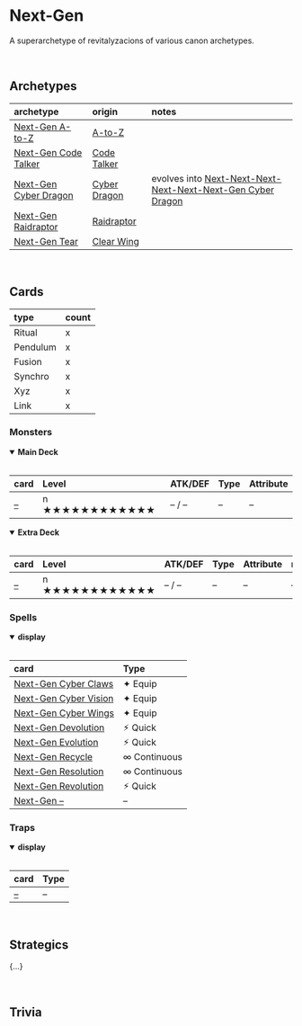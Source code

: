 # Next-Gen

A superarchetype of revitalyzacions of various canon archetypes.


<br>


## Archetypes

| archetype | origin | notes |
| :-------- | :----- | :---- |
| [Next-Gen A-to-Z](Next-Gen%20A-to-Z.md) | [A-to-Z](https://yugipedia.com/wiki/A-to-Z) | |
| [Next-Gen Code Talker](Next-Gen%20Code%20Talker.md) | [Code Talker](https://yugipedia.com/wiki/Code_Talker_(archetype)) | |
| [Next-Gen Cyber Dragon](Next-Gen%20Cyber%20Dragon.md) | [Cyber Dragon](https://yugipedia.com/wiki/Cyber_Dragon_(archetype)) | evolves into [Next-Next-Next-Next-Next-Next-Gen Cyber Dragon](../cards/monsters/xyz/Next-Next-Next-Next-Next-Next-Gen%20Cyber%20Dragon.md) |
| [Next-Gen Raidraptor](Next-Gen%20Raidraptor.md) | [Raidraptor](https://yugipedia.com/wiki/Raidraptor) | |
| [Next-Gen Tear](Next-Gen%20Tear.md) | [Clear Wing](https://yugipedia.com/wiki/Clear_Wing) | |


<br>


## Cards

| type | count |
| :--- | :---- |
| Ritual   | x |
| Pendulum | x |
| Fusion   | x |
| Synchro  | x |
| Xyz      | x |
| Link     | x |

### Monsters

<details open>
  <summary> <b> Main Deck </b> </summary> <br>

| card | Level | ATK/DEF | Type | Attribute |
| :--- | :---- | :------ | :--- | :-------- |
| [–](../cards/monsters/standard/–.md) | n ★★★★★★★★★★★★ | – / – | – | – |

</details>

<details open>
  <summary> <b> Extra Deck </b> </summary> <br>

| card | Level | ATK/DEF | Type | Attribute | material |
| :--- | :---- | :------ | :--- | :-------- | :------- |
| [–](../cards/monsters/–/–.md) | n ★★★★★★★★★★★★ | – / – | – | – | – |

</details>

### Spells

<details open>
  <summary> <b> display </b> </summary> <br>

| card | Type |
| :--- | :--- |
| [Next-Gen Cyber Claws](../cards/spells/equip/–.md) | ✦ Equip |
| [Next-Gen Cyber Vision](../cards/spells/equip/–.md) | ✦ Equip |
| [Next-Gen Cyber Wings](../cards/spells/equip/–.md) | ✦ Equip |
| [Next-Gen Devolution](../cards/spells/–/–.md) | ⚡︎ Quick |
| [Next-Gen Evolution](../cards/spells/–/–.md) | ⚡︎ Quick |
| [Next-Gen Recycle](../cards/spells/–/–.md) | ∞ Continuous |
| [Next-Gen Resolution](../cards/spells/–/–.md) | ∞ Continuous |
| [Next-Gen Revolution](../cards/spells/–/–.md) | ⚡︎ Quick |
| [Next-Gen –](../cards/spells/–/–.md) | – |

</details>

### Traps

<details open>
  <summary> <b> display </b> </summary> <br>

| card | Type |
| :--- | :--- |
| [–](../cards/traps/–/–.md) | – |

</details>


<br>


## Strategics

{...}


<br>


## Trivia
